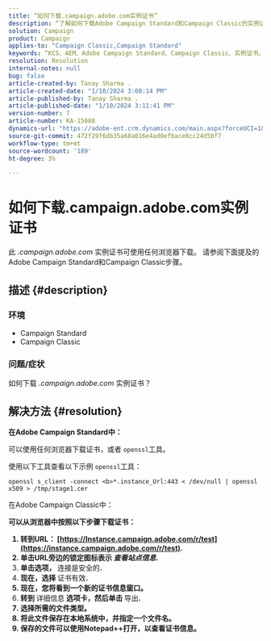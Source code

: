 ```yaml
---
title: “如何下载.campaign.adobe.com实例证书”
description: “了解如何下载Adobe Campaign Standard和Campaign Classic的实例证书。”
solution: Campaign
product: Campaign
applies-to: "Campaign Classic,Campaign Standard"
keywords: “KCS、AEM、Adobe Campaign Standard、Campaign Classic、实例证书、.campaign.adobe.com”
resolution: Resolution
internal-notes: null
bug: false
article-created-by: Tanay Sharma .
article-created-date: "1/10/2024 3:08:14 PM"
article-published-by: Tanay Sharma .
article-published-date: "1/10/2024 3:11:41 PM"
version-number: 7
article-number: KA-15088
dynamics-url: "https://adobe-ent.crm.dynamics.com/main.aspx?forceUCI=1&pagetype=entityrecord&etn=knowledgearticle&id=e7004411-caaf-ee11-a569-6045bd006e5a"
source-git-commit: 472f29f6db35a68a016e4ad0efbace8cc24d5bf7
workflow-type: tm+mt
source-wordcount: '189'
ht-degree: 3%

---
```


# 如何下载.campaign.adobe.com实例证书


此 *.campaign.adobe.com* 实例证书可使用任何浏览器下载。 请参阅下面提及的Adobe Campaign Standard和Campaign Classic步骤。

## 描述 {#description}


### 环境

- Campaign Standard
- Campaign Classic


### 问题/症状

如何下载 *.campaign.adobe.com* 实例证书？


## 解决方法 {#resolution}


<b>在Adobe Campaign Standard中：</b>

可以使用任何浏览器下载证书，或者 `openssl`工具。

使用以下工具查看以下示例 `openssl`工具：


```
openssl s_client -connect <b>*.instance_Url:443 < /dev/null | openssl x509 > /tmp/stage1.cer
```




</b>在Adobe Campaign Classic中：<b>

可以从浏览器中按照以下步骤下载证书：

1. 转到URL： [https://Instance.campaign.adobe.com/r/test](https://instance.campaign.adobe.com/r/test).
2. 单击URL旁边的锁定图标表示 *查看站点信息*.
3. 单击选项， </b>连接是安全的<b>.
4. 现在，选择 </b>证书有效<b>.
5. 现在，您将看到一个新的证书信息窗口。
6. 转到 </b>详细信息<b> 选项卡，然后单击 </b>导出<b>.
7. 选择所需的文件类型。
8. 将此文件保存在本地系统中，并指定一个文件名。
9. 保存的文件可以使用Notepad++打开，以查看证书信息。




